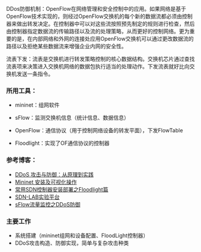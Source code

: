 DDos防御机制：OpenFlow在网络管理和安全控制中的应用。如果网络是基于OpenFlow技术实现的，则经过OpenFlow交换机的每个新的数据流都必须由控制器来做出转发决定。在控制器中可以对这些流按照预先制定的规则进行检查，然后由控制器指定数据流的传输路径以及流的处理策略，从而更好的控制网络。更为重要的是，在内部网络和外网的连接处应用OpenFlow交换机可以通过更改数据流的路径以及拒绝某些数据流来增强企业内网的安全性。

流表下发：流表是交换机进行转发策略控制的核心数据结构。交换机芯片通过查找流表项来决策进入交换机网络的数据包执行适当的处理动作。下发流表就好比向交换机发送一条指令。

### 所用工具：

- mininet：组网软件

- sFlow：监测交换机信息（统计信息、数据信息）

- OpenFlow：通信协议（用于控制网络设备的转发平面），下发FlowTable
- Floodlight：实现了OF通信协议的控制器

### 参考博客：

- [DDoS 攻击与防御：从原理到实践](https://blog.csdn.net/wangyiyungw/article/details/80537891)
- [Mininet 安装及可视化操作](https://blog.csdn.net/AsNeverBefore/article/details/78916645)
- [常用SDN控制器安装部署之Floodlight篇](https://www.sdnlab.com/2909.html)
- [SDN-LAB实验平台](https://www.sdnlab.com/experimental-platform/)
- [sFlow流量监控之DDoS防御](https://www.sdnlab.com/sflow-ddos/)

### 主要工作

- 系统搭建（mininet组网和设备配置、FloodLight控制器）
- DDoS攻击构造、防御实现，简单与复杂攻击种类